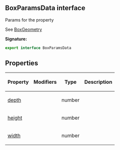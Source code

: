 
## BoxParamsData interface

Params for the  property

See [BoxGeometry](https://threejs.org/docs/#api/en/geometries/BoxGeometry)

**Signature:**

```typescript
export interface BoxParamsData 
```

## Properties

<table><thead><tr><th>

Property


</th><th>

Modifiers


</th><th>

Type


</th><th>

Description


</th></tr></thead>
<tbody><tr><td>

[depth](/reference/boxparamsdata/depth.md)


</td><td>


</td><td>

number


</td><td>


</td></tr>
<tr><td>

[height](/reference/boxparamsdata/height.md)


</td><td>


</td><td>

number


</td><td>


</td></tr>
<tr><td>

[width](/reference/boxparamsdata/width.md)


</td><td>


</td><td>

number


</td><td>


</td></tr>
</tbody></table>
